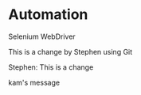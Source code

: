 # Automation
Selenium WebDriver

This is a change by Stephen using Git

Stephen: This is a change


kam's  message 
